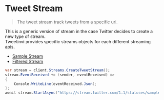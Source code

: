# Tweet Stream

> The tweet stream track tweets from a specific url.

This is a generic version of stream in the case Twitter decides to create a new type of stream.\
Tweetinvi provides specific streams objects for each different streaming apis.

* [Sample Stream](./sample-stream)
* [Filtered Stream](./filtered-stream)

``` c#
var stream = client.Streams.CreateTweetStream();
stream.EventReceived += (sender, eventReceived) =>
{
    Console.WriteLine(eventReceived.Json);
};
await stream.StartAsync("https://stream.twitter.com/1.1/statuses/sample.json");
```
